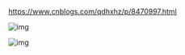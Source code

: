 https://www.cnblogs.com/qdhxhz/p/8470997.html



![img](https://images2018.cnblogs.com/blog/1090617/201802/1090617-20180225222433180-286295310.png)



![img](https://img2018.cnblogs.com/blog/1090617/201901/1090617-20190116111104366-175362855.png)
